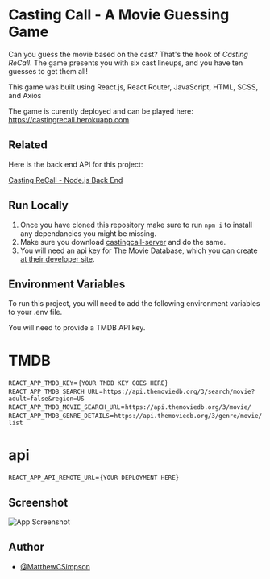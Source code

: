 # Casting Call - A Movie Guessing Game

Can you guess the movie based on the cast?  That's the hook of _Casting ReCall_.  The game presents you with six cast lineups, and you have ten guesses to get them all!  

This game was built using React.js, React Router, JavaScript, HTML, SCSS, and Axios

The game is curently deployed and can be played here: <https://castingrecall.herokuapp.com>
## Related

Here is the back end API for this project: 

[Casting ReCall - Node.js Back End](https://github.com/matthewcsimpson/castingrecall-server)

## Run Locally 

1. Once you have cloned this repository make sure to run `npm i` to install any dependancies you might be missing. 
2. Make sure you download [castingcall-server](https://github.com/matthewcsimpson/castingcall-server) and do the same. 
3. You will need an api key for The Movie Database, which you can create [at their developer site](https://www.themoviedb.org/documentation/api). 

## Environment Variables

To run this project, you will need to add the following environment variables to your .env file.  

You will need to provide a TMDB API key.
#  TMDB
`REACT_APP_TMDB_KEY`=`{YOUR TMDB KEY GOES HERE}`
`REACT_APP_TMDB_SEARCH_URL`=`https://api.themoviedb.org/3/search/movie?adult=false&region=US`
`REACT_APP_TMDB_MOVIE_SEARCH_URL`=`https://api.themoviedb.org/3/movie/`
`REACT_APP_TMDB_GENRE_DETAILS`=`https://api.themoviedb.org/3/genre/movie/list`
# api
`REACT_APP_API_REMOTE_URL`=`{YOUR DEPLOYMENT HERE}`

## Screenshot

![App Screenshot](https://raw.githubusercontent.com/matthewcsimpson/castingrecall/main/src/data/screen.jpg?token=GHSAT0AAAAAABZEKBUWPRL2WDEGBFQ6VZUYYZVIKJQ)

## Author

- [@MatthewCSimpson](https://www.github.com/matthewcsimpson)
